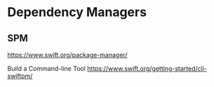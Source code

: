 #  Dependency Managers

## SPM
https://www.swift.org/package-manager/

Build a Command-line Tool
https://www.swift.org/getting-started/cli-swiftpm/

